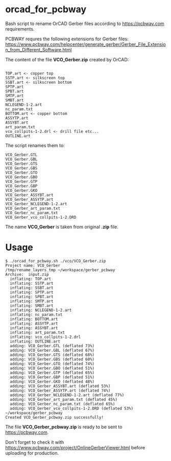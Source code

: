 # orcad_for_pcbway
Bash script to rename OrCAD Gerber files according to https://pcbway.com requirements.

PCBWAY requres the following extensions for Gerber files: https://www.pcbway.com/helpcenter/generate_gerber/Gerber_File_Extension_from_Different_Software.html

The content of the file **VCO_Gerber.zip** created by OrCAD:
```

TOP.art <- copper top
SSTP.art <- silkscreen top 
SSBT.art <- silkscreen bottom
SPTP.art                                                                
SPBT.art                                                                
SMTP.art                                                                
SMBT.art                                                                
NCLEGEND-1-2.art                                                        
nc_param.txt                                                            
BOTTOM.art <- copper bottom
ASSYTP.art                                                              
ASSYBT.art                                                              
art_param.txt                                                           
vco_collpits-1-2.drl <- drill file etc...
OUTLINE.art     
```
The script renames them to:

```
VCO_Gerber.GTL                                                          
VCO_Gerber.GBL                                                          
VCO_Gerber.GTS                                                          
VCO_Gerber.GBS                                                          
VCO_Gerber.GTO                                                          
VCO_Gerber.GBO                                                          
VCO_Gerber.GTP                                                          
VCO_Gerber.GBP                                                          
VCO_Gerber.GKO                                                          
VCO_Gerber_ASSYBT.art                                                   
VCO_Gerber_ASSYTP.art                                                   
VCO_Gerber_NCLEGEND-1-2.art                                             
VCO_Gerber_art_param.txt                                                
VCO_Gerber_nc_param.txt                                                 
VCO_Gerber_vco_collpits-1-2.DRD  
```
The name **VCO_Gerber** is taken from original **.zip** file.

# Usage
```
$ ./orcad_for_pcbway.sh ./vco/VCO_Gerber.zip 
Project name: VCO_Gerber
/tmp/rename_layers_tmp ~/workspace/gerber_pcbway
Archive:  input.zip
  inflating: TOP.art                 
  inflating: SSTP.art                
  inflating: SSBT.art                
  inflating: SPTP.art                
  inflating: SPBT.art                
  inflating: SMTP.art                
  inflating: SMBT.art                
  inflating: NCLEGEND-1-2.art        
  inflating: nc_param.txt            
  inflating: BOTTOM.art              
  inflating: ASSYTP.art              
  inflating: ASSYBT.art              
  inflating: art_param.txt           
  inflating: vco_collpits-1-2.drl    
  inflating: OUTLINE.art             
  adding: VCO_Gerber.GTL (deflated 73%)
  adding: VCO_Gerber.GBL (deflated 67%)
  adding: VCO_Gerber.GTS (deflated 68%)
  adding: VCO_Gerber.GBS (deflated 60%)
  adding: VCO_Gerber.GTO (deflated 74%)
  adding: VCO_Gerber.GBO (deflated 51%)
  adding: VCO_Gerber.GTP (deflated 65%)
  adding: VCO_Gerber.GBP (deflated 51%)
  adding: VCO_Gerber.GKO (deflated 48%)
  adding: VCO_Gerber_ASSYBT.art (deflated 53%)
  adding: VCO_Gerber_ASSYTP.art (deflated 74%)
  adding: VCO_Gerber_NCLEGEND-1-2.art (deflated 77%)
  adding: VCO_Gerber_art_param.txt (deflated 45%)
  adding: VCO_Gerber_nc_param.txt (deflated 65%)
  adding: VCO_Gerber_vco_collpits-1-2.DRD (deflated 53%)
~/workspace/gerber_pcbway
Created VCO_Gerber_pcbway.zip successfully!
```
The file **VCO_Gerber_pcbway.zip** is ready to be sent to https://pcbway.com.


Don't forget to check it with https://www.pcbway.com/project/OnlineGerberViewer.html before uploading for production.


